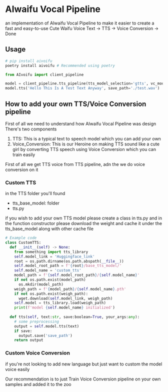 # AIwaifu Vocal Pipeline
an implementation of AIwaifu Vocal Pipeline to make it easier to create a fast and easy-to-use Cute Waifu Voice
Text -> TTS -> Voice Conversion -> Done

## Usage
```bash
# pip install aivoifu
poetry install aivoifu # Recommended using poetry
```
```python
from AIvoifu import client_pipeline

model = client_pipeline.tts_pipeline(tts_model_selection='gtts', vc_model_selection='ayaka-jp', hubert_model='zomehwh-hubert-base', language='en')
model.tts('Hello This Is A Test Text Anyway', save_path='./test.wav')
```

## How to add your own TTS/Voice Conversion pipeline
First of all we need to understand how AIwaifu Vocal Pipeline was design
There's two components
1. TTS: This is a typical text to speech model which you can add your own
2. Voice_Conversion: This is our Heroine on making TTS sound like a cute girl by converting TTS speech using Voice Conversion which you can train easily

First of all we get TTS voice from TTS pipeline, adn the we do voice conversion on it
### Custom TTS
in the TTS folder you'll found
- tts_base_model: folder
- tts.py

if you wish to add your own TTS model please create a class in tts.py
and in the function constructor please download the weight and cache it
under the tts_base_model along with other cache file
```python
# Example code
class CustomTTS:
  def __init__(self) -> None:
    from something import tts_library
    self.model_link = 'Huggingface_link'
    root = os.path.dirname(os.path.abspath(__file__))
    self.model_root_path = f'{root}/base_tts_model/'
    self.model_name = 'custom_tts'
    model_path = f'{self.model_root_path}/{self.model_name}'
    if not os.path.exist(model_path)
      os.mkdir(model_path)
    weigh_path = f'{model_path}/{self.model_name}.pth'
    if not os.path.exist(weigh_path):
      wget.download(self.model_link, weigh_path)
    self.model = tts_library.load(weigh_path)
    print(f'model {self.model_name} initialized')
  
  def tts(self, text:str, save:boolean=True, your_args:any):
    # some preprocessing
    output = self.model.tts(text)
    if save:
      output.save('save_path')
    return output
```
### Custom Voice Conversion
if you're not looking to add new language but just want to custom the model voice easily

Our recommendation is to just Train Voice Conversion pipeline on your own samples and added it to the zoo
